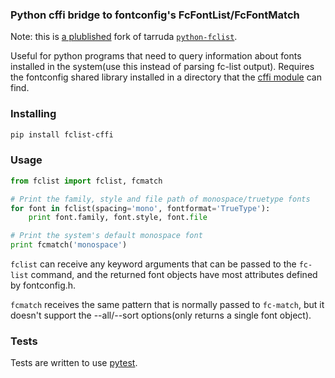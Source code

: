 ### Python cffi bridge to fontconfig's FcFontList/FcFontMatch

Note: this is [a plublished](https://pypi.org/project/fclist-cffi/) fork of tarruda [`python-fclist`](https://github.com/tarruda/python-fclist).

Useful for python programs that need to query information about fonts installed in the system(use this instead of parsing fc-list output).
Requires the fontconfig shared library installed in a directory that the [cffi module] can find.

### Installing

```sh
pip install fclist-cffi
```

### Usage

```python
from fclist import fclist, fcmatch

# Print the family, style and file path of monospace/truetype fonts
for font in fclist(spacing='mono', fontformat='TrueType'):
    print font.family, font.style, font.file

# Print the system's default monospace font
print fcmatch('monospace')
```

`fclist` can receive any keyword arguments that can be passed to the `fc-list`
command, and the returned font objects have most attributes defined by
fontconfig.h.

`fcmatch` receives the same pattern that is normally passed to `fc-match`, but
it doesn't support the --all/--sort options(only returns a single font object).

### Tests

Tests are written to use [pytest].

[cffi module]: https://cffi.readthedocs.io/en/latest/
[pytest]: https://docs.pytest.org
